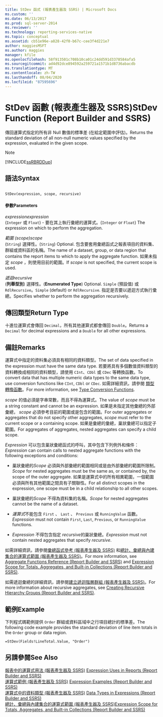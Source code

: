 ```yaml
---
title: StDev 函式 (報表產生器及 SSRS) | Microsoft Docs
ms.custom: ''
ms.date: 06/13/2017
ms.prod: sql-server-2014
ms.reviewer: ''
ms.technology: reporting-services-native
ms.topic: conceptual
ms.assetid: cb51e96e-a828-42f0-b67c-cee3f4d221e7
author: maggiesMSFT
ms.author: maggies
manager: kfile
ms.openlocfilehash: 58f913501c708b10ca01c24dd591d3378584afa5
ms.sourcegitcommit: ad4d92dce894592a259721a1571b1d8736abacdb
ms.translationtype: MT
ms.contentlocale: zh-TW
ms.lasthandoff: 08/04/2020
ms.locfileid: "87595696"
---
```

# <a name="stdev-function-report-builder-and-ssrs"></a><span data-ttu-id="17223-102">StDev 函數 (報表產生器及 SSRS)</span><span class="sxs-lookup"><span data-stu-id="17223-102">StDev Function (Report Builder and SSRS)</span></span>
  <span data-ttu-id="17223-103">傳回運算式指定的所有非 Null 數值的標準差 (在給定範圍中評估)。</span><span class="sxs-lookup"><span data-stu-id="17223-103">Returns the standard deviation of all non-null numeric values specified by the expression, evaluated in the given scope.</span></span>  
  
> [!NOTE]  
>  [!INCLUDE[ssRBRDDup](../../includes/ssrbrddup-md.md)]  
  
## <a name="syntax"></a><span data-ttu-id="17223-104">語法</span><span class="sxs-lookup"><span data-stu-id="17223-104">Syntax</span></span>  
  
```  
  
StDev(expression, scope, recursive)  
```  
  
#### <a name="parameters"></a><span data-ttu-id="17223-105">參數</span><span class="sxs-lookup"><span data-stu-id="17223-105">Parameters</span></span>  
 <span data-ttu-id="17223-106">*expression*</span><span class="sxs-lookup"><span data-stu-id="17223-106">*expression*</span></span>  
 <span data-ttu-id="17223-107">(`Integer` 或 `Float`) - 要在其上執行彙總的運算式。</span><span class="sxs-lookup"><span data-stu-id="17223-107">(`Integer` or `Float`) The expression on which to perform the aggregation.</span></span>  
  
 <span data-ttu-id="17223-108">*範圍 (scope)*</span><span class="sxs-lookup"><span data-stu-id="17223-108">*scope*</span></span>  
 <span data-ttu-id="17223-109">(`String`) 選擇性。</span><span class="sxs-lookup"><span data-stu-id="17223-109">(`String`) Optional.</span></span> <span data-ttu-id="17223-110">包含要套用彙總函式之報表項目的資料集、群組或資料區的名稱。</span><span class="sxs-lookup"><span data-stu-id="17223-110">The name of a dataset, group, or data region that contains the report items to which to apply the aggregate function.</span></span> <span data-ttu-id="17223-111">如果未指定 *scope* ，則使用目前的範圍。</span><span class="sxs-lookup"><span data-stu-id="17223-111">If *scope* is not specified, the current scope is used.</span></span>  
  
 <span data-ttu-id="17223-112">*遞迴*</span><span class="sxs-lookup"><span data-stu-id="17223-112">*recursive*</span></span>  
 <span data-ttu-id="17223-113">(**列舉型別**) 選擇性。</span><span class="sxs-lookup"><span data-stu-id="17223-113">(**Enumerated Type**) Optional.</span></span> <span data-ttu-id="17223-114">`Simple` (預設值) 或 `RdlRecursive`。</span><span class="sxs-lookup"><span data-stu-id="17223-114">`Simple` (default) or `RdlRecursive`.</span></span> <span data-ttu-id="17223-115">指定是否要以遞迴方式執行彙總。</span><span class="sxs-lookup"><span data-stu-id="17223-115">Specifies whether to perform the aggregation recursively.</span></span>  
  
## <a name="return-type"></a><span data-ttu-id="17223-116">傳回類型</span><span class="sxs-lookup"><span data-stu-id="17223-116">Return Type</span></span>  
 <span data-ttu-id="17223-117">十進位運算式會傳回 `Decimal`，所有其他運算式都會傳回 `Double`。</span><span class="sxs-lookup"><span data-stu-id="17223-117">Returns a `Decimal` for decimal expressions and a `Double` for all other expressions.</span></span>  
  
## <a name="remarks"></a><span data-ttu-id="17223-118">備註</span><span class="sxs-lookup"><span data-stu-id="17223-118">Remarks</span></span>  
 <span data-ttu-id="17223-119">運算式中指定的資料集必須具有相同的資料類型。</span><span class="sxs-lookup"><span data-stu-id="17223-119">The set of data specified in the expression must have the same data type.</span></span> <span data-ttu-id="17223-120">若要將具有多個數值資料類型的資料轉換成相同的資料類型，請使用 `CInt`、`CDbl` 或 `CDec` 等轉換函數。</span><span class="sxs-lookup"><span data-stu-id="17223-120">To convert data that has multiple numeric data types to the same data type, use conversion functions like `CInt`, `CDbl` or `CDec`.</span></span> <span data-ttu-id="17223-121">如需詳細資訊，請參閱 [類型轉換函數](https://go.microsoft.com/fwlink/?LinkId=96142)。</span><span class="sxs-lookup"><span data-stu-id="17223-121">For more information, see [Type Conversion Functions](https://go.microsoft.com/fwlink/?LinkId=96142).</span></span>  
  
 <span data-ttu-id="17223-122">*scope* 的值必須是字串常數，而且不得為運算式。</span><span class="sxs-lookup"><span data-stu-id="17223-122">The value of *scope* must be a string constant and cannot be an expression.</span></span> <span data-ttu-id="17223-123">如果是未指定其他彙總的外部彙總， *scope* 必須參考目前的範圍或是包含的範圍。</span><span class="sxs-lookup"><span data-stu-id="17223-123">For outer aggregates or aggregates that do not specify other aggregates, *scope* must refer to the current scope or a containing scope.</span></span> <span data-ttu-id="17223-124">如果是彙總的彙總，巢狀彙總可以指定子範圍。</span><span class="sxs-lookup"><span data-stu-id="17223-124">For aggregates of aggregates, nested aggregates can specify a child scope.</span></span>  
  
 <span data-ttu-id="17223-125">*Expression* 可以包含巢狀彙總函式的呼叫，其中包含下列例外和條件：</span><span class="sxs-lookup"><span data-stu-id="17223-125">*Expression* can contain calls to nested aggregate functions with the following exceptions and conditions:</span></span>  
  
-   <span data-ttu-id="17223-126">巢狀彙總的*Scope* 必須與外部彙總的範圍相同或是由外部彙總的範圍所限制。</span><span class="sxs-lookup"><span data-stu-id="17223-126">*Scope* for nested aggregates must be the same as, or contained by, the scope of the outer aggregate.</span></span> <span data-ttu-id="17223-127">如果是運算式中的所有相異範圍，一個範圍必須與所有其他範圍之間具有子關聯性。</span><span class="sxs-lookup"><span data-stu-id="17223-127">For all distinct scopes in the expression, one scope must be in a child relationship to all other scopes.</span></span>  
  
-   <span data-ttu-id="17223-128">巢狀彙總的*Scope* 不得為資料集的名稱。</span><span class="sxs-lookup"><span data-stu-id="17223-128">*Scope* for nested aggregates cannot be the name of a dataset.</span></span>  
  
-   <span data-ttu-id="17223-129">*運算式*不能包含 `First` 、 `Last` 、 `Previous` 或 `RunningValue` 函數。</span><span class="sxs-lookup"><span data-stu-id="17223-129">*Expression* must not contain `First`, `Last`, `Previous`, or `RunningValue` functions.</span></span>  
  
-   <span data-ttu-id="17223-130">*Expression* 不得包含指定 *recursive*的巢狀彙總。</span><span class="sxs-lookup"><span data-stu-id="17223-130">*Expression* must not contain nested aggregates that specify *recursive*.</span></span>  
  
 <span data-ttu-id="17223-131">如需詳細資訊，請參閱[彙總函式參考 &#40;報表產生器及 SSRS&#41;](report-builder-functions-aggregate-functions-reference.md) 和[總計、彙總與內建集合的運算式範圍 &#40;報表產生器及 SSRS&#41;](expression-scope-for-totals-aggregates-and-built-in-collections.md)。</span><span class="sxs-lookup"><span data-stu-id="17223-131">For more information, see [Aggregate Functions Reference &#40;Report Builder and SSRS&#41;](report-builder-functions-aggregate-functions-reference.md) and [Expression Scope for Totals, Aggregates, and Built-in Collections &#40;Report Builder and SSRS&#41;](expression-scope-for-totals-aggregates-and-built-in-collections.md).</span></span>  
  
 <span data-ttu-id="17223-132">如需遞迴彙總的詳細資訊，請參閱[建立遞迴階層群組 &#40;報表產生器及 SSRS&#41;](creating-recursive-hierarchy-groups-report-builder-and-ssrs.md)。</span><span class="sxs-lookup"><span data-stu-id="17223-132">For more information about recursive aggregates, see [Creating Recursive Hierarchy Groups &#40;Report Builder and SSRS&#41;](creating-recursive-hierarchy-groups-report-builder-and-ssrs.md).</span></span>  
  
## <a name="example"></a><span data-ttu-id="17223-133">範例</span><span class="sxs-lookup"><span data-stu-id="17223-133">Example</span></span>  
 <span data-ttu-id="17223-134">下列程式碼範例提供 `Order` 群組或資料區域中之行項目總計的標準差。</span><span class="sxs-lookup"><span data-stu-id="17223-134">The following code example provides the standard deviation of line item totals in the `Order` group or data region.</span></span>  
  
```  
=StDev(Fields!LineTotal.Value, "Order")  
```  
  
## <a name="see-also"></a><span data-ttu-id="17223-135">另請參閱</span><span class="sxs-lookup"><span data-stu-id="17223-135">See Also</span></span>  
 <span data-ttu-id="17223-136">[報表中的運算式用法 &#40;報表產生器及 SSRS&#41;](expression-uses-in-reports-report-builder-and-ssrs.md) </span><span class="sxs-lookup"><span data-stu-id="17223-136">[Expression Uses in Reports &#40;Report Builder and SSRS&#41;](expression-uses-in-reports-report-builder-and-ssrs.md) </span></span>  
 <span data-ttu-id="17223-137">[運算式範例 &#40;報表產生器及 SSRS&#41;](expression-examples-report-builder-and-ssrs.md) </span><span class="sxs-lookup"><span data-stu-id="17223-137">[Expression Examples &#40;Report Builder and SSRS&#41;](expression-examples-report-builder-and-ssrs.md) </span></span>  
 <span data-ttu-id="17223-138">[運算式中的資料類型 &#40;報表產生器及 SSRS&#41;](expressions-report-builder-and-ssrs.md) </span><span class="sxs-lookup"><span data-stu-id="17223-138">[Data Types in Expressions &#40;Report Builder and SSRS&#41;](expressions-report-builder-and-ssrs.md) </span></span>  
 [<span data-ttu-id="17223-139">總計、彙總與內建集合的運算式範圍 &#40;報表產生器及 SSRS&#41;</span><span class="sxs-lookup"><span data-stu-id="17223-139">Expression Scope for Totals, Aggregates, and Built-in Collections &#40;Report Builder and SSRS&#41;</span></span>](expression-scope-for-totals-aggregates-and-built-in-collections.md)  
  
  
